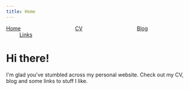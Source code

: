 ```yaml
---
title: Home
---
```


[Home](./index.html) &emsp; &emsp; &emsp; &emsp; &emsp; &emsp; &emsp; &emsp; [CV](./cv.html) &emsp; &emsp; &emsp; &emsp; &emsp; &emsp; &emsp; &emsp; [Blog](./blog.html) &emsp; &emsp; &emsp; &emsp; &emsp; &emsp; &emsp; &emsp; [Links](./links.html)

# Hi there!

I'm glad you've stumbled across my personal website. Check out my CV, blog and some links to stuff I like.
